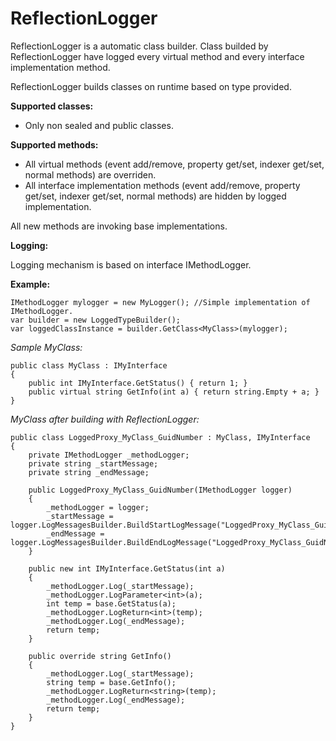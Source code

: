 ReflectionLogger
================

ReflectionLogger is a automatic class builder.
Class builded by ReflectionLogger have logged every virtual method and every interface implementation method.

ReflectionLogger builds classes on runtime based on type provided.

**Supported classes:**
-	Only non sealed and public classes.

**Supported methods:**

-	All virtual methods (event add/remove, property get/set, indexer get/set, normal methods) are overriden.
-	All interface implementation methods (event add/remove, property get/set, indexer get/set, normal methods) are hidden by 	logged implementation.

All new methods are invoking base implementations.

**Logging:**

Logging mechanism is based on interface IMethodLogger.

**Example:**

	IMethodLogger mylogger = new MyLogger(); //Simple implementation of IMethodLogger.  
	var builder = new LoggedTypeBuilder();
	var loggedClassInstance = builder.GetClass<MyClass>(mylogger);

*Sample MyClass:*


	public class MyClass : IMyInterface
	{
	    public int IMyInterface.GetStatus() { return 1; }
	    public virtual string GetInfo(int a) { return string.Empty + a; }
	}

*MyClass after building with ReflectionLogger:*

	public class LoggedProxy_MyClass_GuidNumber : MyClass, IMyInterface
	{
	  	private IMethodLogger _methodLogger;
	  	private string _startMessage;
	  	private string _endMessage;
      
    	public LoggedProxy_MyClass_GuidNumber(IMethodLogger logger)
    	{
    	    _methodLogger = logger;
    	    _startMessage = logger.LogMessagesBuilder.BuildStartLogMessage("LoggedProxy_MyClass_GuidNumber");
    	    _endMessage = logger.LogMessagesBuilder.BuildEndLogMessage("LoggedProxy_MyClass_GuidNumber");
    	}
      
    	public new int IMyInterface.GetStatus(int a)
    	{ 
    	    _methodLogger.Log(_startMessage);
    	    _methodLogger.LogParameter<int>(a);
    	    int temp = base.GetStatus(a);
    	    _methodLogger.LogReturn<int>(temp);
    	    _methodLogger.Log(_endMessage);
    	    return temp;
    	}
    	
    	public override string GetInfo()
    	{
    	    _methodLogger.Log(_startMessage);
    	    string temp = base.GetInfo();
    	    _methodLogger.LogReturn<string>(temp);
    	    _methodLogger.Log(_endMessage);
    	    return temp;
    	}
	}
